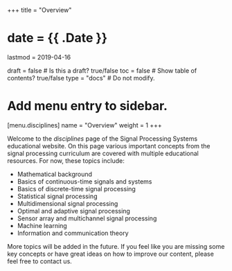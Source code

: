 +++
title = "Overview"

# date = {{ .Date }}
lastmod = 2019-04-16

draft = false  # Is this a draft? true/false
toc = false  # Show table of contents? true/false
type = "docs"  # Do not modify.

# Add menu entry to sidebar.
[menu.disciplines]
  name = "Overview"
  weight = 1
+++

Welcome to the *disciplines* page of the Signal Processing Systems educational website. On this page various important concepts from the signal processing curriculum are covered with multiple educational resources. For now, these topics include:

* Mathematical background
* Basics of continuous-time signals and systems
* Basics of discrete-time signal processing
* Statistical signal processing
* Multidimensional signal processing
* Optimal and adaptive signal processing
* Sensor array and multichannel signal processing
* Machine learning
* Information and communication theory

More topics will be added in the future. If you feel like you are missing some key concepts or have great ideas on how to improve our content, please feel free to contact us.
